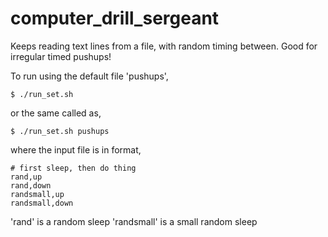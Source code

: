 # computer_drill_sergeant
Keeps reading text lines from a file, with random timing between. Good for irregular timed pushups!

To run using the default file 'pushups',

	$ ./run_set.sh 

or the same called as,

	$ ./run_set.sh pushups
	
where the input file is in format,

```
# first sleep, then do thing
rand,up
rand,down
randsmall,up
randsmall,down
```

'rand' is a random sleep
'randsmall' is a small random sleep
